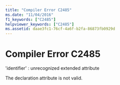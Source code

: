 ```yaml
---
title: "Compiler Error C2485"
ms.date: "11/04/2016"
f1_keywords: ["C2485"]
helpviewer_keywords: ["C2485"]
ms.assetid: daae3fc1-76cf-4a6f-b2fa-86873fb0929d
---
```

# Compiler Error C2485

'identifier' : unrecognized extended attribute

The declaration attribute is not valid.
